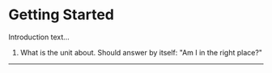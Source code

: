# Getting Started
Introduction text...
1. What is the unit about. Should answer by itself: &quot;Am I in the right place?&quot;

***